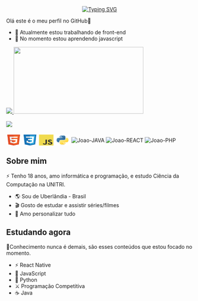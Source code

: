 <div align="center">
  <a href="https://git.io/typing-svg" target="_blank">
    <img src="https://readme-typing-svg.demolab.com?font=Fira+Code&weight=600&size=25&duration=4000&pause=1000&color=90B302center=true&vCenter=true&width=435&lines=Hi!+My+name+is+João!;Welcome." alt="Typing SVG" />
  </a>
</div>

Olá este é o meu perfil no GitHub👋

- 🔭 Atualmente estou trabalhando de front-end
- 🌱 No momento estou aprendendo javascript

<div>
  <a href="https://github.com/Joaorocha07">
  <img height="180em" src="https://github-readme-stats.vercel.app/api?username=Joaorocha07&show_icons=true&theme=merko&include_all_comits=true&count_private=true"/>
  <img width="350em" height="180em" src="https://github-readme-stats.vercel.app/api/top-langs/?username=Joaorocha07&layout=compact&langs_count=16&theme=merko" />
</div><br>

<div>
    <a href="https://www.instagram.com/joaorochadev/" target="_blank"> 
      <img src="https://img.shields.io/badge/-Instagram-%23E4405F?style=for-the-badge&logo=instagram&logoColor=white" target="_blank" />
    </a>
</div>

<div style="display: inline_block"><br>
  <img align="center" alt="Joao-HTML" height="30" width="40" src="https://raw.githubusercontent.com/devicons/devicon/1119b9f84c0290e0f0b38982099a2bd027a48bf1/icons/html5/html5-original.svg" />
  <img align="center" alt="Joao-CSS" height="30" width="40" src="https://raw.githubusercontent.com/devicons/devicon/1119b9f84c0290e0f0b38982099a2bd027a48bf1/icons/css3/css3-original.svg" />
  <img align="center" alt="Joao-JS" height="30" width="40" src="https://raw.githubusercontent.com/devicons/devicon/1119b9f84c0290e0f0b38982099a2bd027a48bf1/icons/javascript/javascript-original.svg" />
  <img align="center" alt="Joao-JS" height="30" width="40" src="https://raw.githubusercontent.com/devicons/devicon/1119b9f84c0290e0f0b38982099a2bd027a48bf1/icons/python/python-original.svg" />
  <img align="center" alt="Joao-JAVA" height="30" width="40" src="https://cdn.jsdelivr.net/gh/devicons/devicon/icons/java/java-original.svg" />
  <img align="center" alt="Joao-REACT" height="30" width="40" src="https://cdn.jsdelivr.net/gh/devicons/devicon/icons/react/react-original.svg" />
  <img align="center" alt="Joao-PHP" height="30" width="40" src="https://cdn.jsdelivr.net/gh/devicons/devicon/icons/php/php-plain.svg" />
</div>          

## Sobre mim

⚡️ Tenho 18 anos, amo informática e programação, e estudo Ciência da Computação na UNITRI.

- 🌎 Sou de Uberlândia - Brasil
- 🎬 Gosto de estudar e assistir séries/filmes
- 💎 Amo personalizar tudo

## Estudando agora

📝Conhecimento nunca é demais, são esses conteúdos que estou focado no momento.

- ⚡️ React Native
- 🐬 JavaScript
- 🎲 Python
- ⚔️ Programação Competitiva
- ☕️ Java
